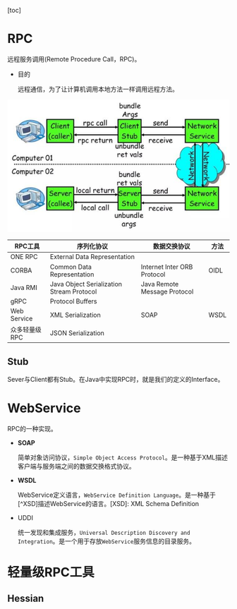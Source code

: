 [toc]

# RPC

远程服务调用(Remote Procedure Call，RPC)。

- 目的

  远程通信，为了让计算机调用本地方法一样调用远程方法。

![img](../images/net/rpc.jpg)

| RPC工具       | 序列化协议                                | 数据交换协议                 | 方法 |
| ------------- | ----------------------------------------- | ---------------------------- | ---- |
| ONE RPC       | External Data Representation              |                              |      |
| CORBA         | Common Data Representation                | Internet Inter ORB Protocol  | OIDL |
| Java RMI      | Java Object Serialization Stream Protocol | Java Remote Message Protocol |      |
| gRPC          | Protocol Buffers                          |                              |      |
| Web Service   | XML Serialization                         | SOAP                         | WSDL |
| 众多轻量级RPC | JSON Serialization                        |                              |      |

## Stub

Sever与Client都有Stub。在Java中实现RPC时，就是我们的定义的Interface。

# WebService

RPC的一种实现。

- **SOAP**

  简单对象访问协议，`Simple Object Access Protocol`。是一种基于XML描述客户端与服务端之间的数据交换格式协议。

- **WSDL**

  WebService定义语言，`WebService Definition Language`。是一种基于[^XSD]描述WebService的语言。[XSD]: XML Schema Definition

- UDDI

  统一发现和集成服务，`Universal Description Discovery and Integration`。是一个用于存放`WebService`服务信息的目录服务。

# 轻量级RPC工具

## Hessian